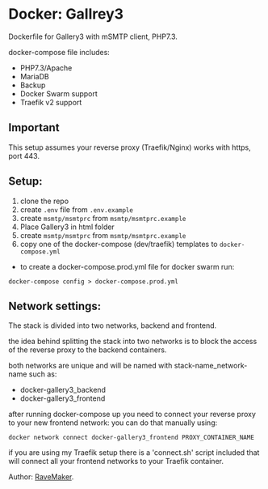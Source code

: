 # Docker: Gallrey3
Dockerfile for Gallery3 with mSMTP client, PHP7.3.

docker-compose file includes:
 - PHP7.3/Apache
 - MariaDB
 - Backup
 - Docker Swarm support
 - Traefik v2 support

## Important
This setup assumes your reverse proxy (Traefik/Nginx) works with https, port 443.

## Setup:
1. clone the repo
2. create `.env` file from `.env.example`
3. create `msmtp/msmtprc` from `msmtp/msmtprc.example`
4. Place Gallery3 in html folder
5. create `msmtp/msmtprc` from `msmtp/msmtprc.example`
6. copy one of the docker-compose (dev/traefik) templates to `docker-compose.yml`

- to create a docker-compose.prod.yml file for docker swarm run:

```
docker-compose config > docker-compose.prod.yml
``` 

## Network settings:
The stack is divided into two networks, backend and frontend.

the idea behind splitting the stack into two networks
is to block the access of the reverse proxy to the backend containers.

both networks are unique and will be named with stack-name_network-name such as:

- docker-gallery3_backend
- docker-gallery3_frontend

after running docker-compose up you need to connect your reverse proxy to your new frontend network:
 you can do that manually using:
 
```
docker network connect docker-gallery3_frontend PROXY_CONTAINER_NAME
```

if you are using my Traefik setup there is a 'connect.sh' script included
that will connect all your frontend networks to your Traefik container.

Author: [RaveMaker][RaveMaker].

[RaveMaker]: http://ravemaker.net
